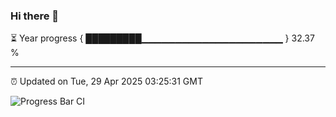 ### Hi there 👋

⏳ Year progress { █████████▁▁▁▁▁▁▁▁▁▁▁▁▁▁▁▁▁▁▁▁▁ } 32.37 %

---

⏰ Updated on Tue, 29 Apr 2025 03:25:31 GMT

![Progress Bar CI](https://github.com/IshwaranRudhara/GIT-ACTION/workflows/Progress%20Bar%20CI/badge.svg)
